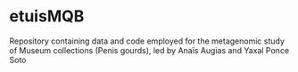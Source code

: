 # etuisMQB
Repository containing data and code employed for the metagenomic study of Museum collections (Penis gourds), led by Anaïs Augias and Yaxal Ponce Soto
